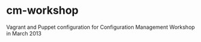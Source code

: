 cm-workshop
===========

Vagrant and Puppet configuration for Configuration Management Workshop in March 2013